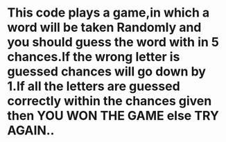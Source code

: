 #   This code plays a game,in which a word will be taken Randomly and you should guess the word with in 5 chances.If the wrong letter is guessed chances will go down by 1.If all the letters are guessed  correctly within the chances given then YOU WON THE GAME else TRY AGAIN..
